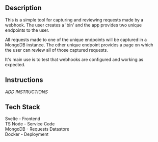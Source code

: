## Description
This is a simple tool for capturing and reviewing requests made by a webhook.
The user creates a 'bin' and the app provides two unique endpoints to the user.

All requests made to one of the unique endpoints will be captured in a MongoDB instance.
The other unique endpoint provides a page on which the user can review all of those captured requests.

It's main use is to test that webhooks are configured and working as expected.


## Instructions
*ADD INSTRUCTIONS*

## Tech Stack
Svelte    - Frontend<br />
TS Node   - Service Code<br />
MongoDB   - Requests Datastore<br />
Docker    - Deployment<br />
